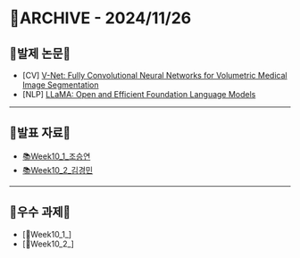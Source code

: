 # 📁ARCHIVE - 2024/11/26

## 💚발제 논문💚  
- [CV] [V-Net: Fully Convolutional Neural Networks for Volumetric Medical Image Segmentation](https://arxiv.org/pdf/1606.04797)
- [NLP] [LLaMA: Open and Efficient Foundation Language Models](https://arxiv.org/pdf/2302.13971)
---

## 💚발표 자료💚
- [📚Week10_1_조승연](https://github.com/user-attachments/files/17911485/Week10_1_.pdf)
- [📚Week10_2_김경민](https://github.com/user-attachments/files/17909365/Week10_2_.pdf)




---

## 💚우수 과제💚
- [🌟Week10_1_]
- [🌟Week10_2_]

